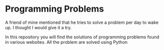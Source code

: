 # Programming Problems

A friend of mine mentioned that he tries to solve a problem per day to wake up. I thought I would give it a try. 

In this repository you will find the solutions of programming problems found in various websites. All the problem are solved using Python
